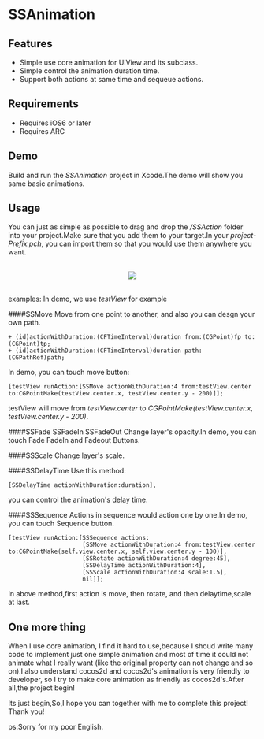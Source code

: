 # SSAnimation

## Features

- Simple use core animation for UIView and its subclass.
- Simple control the animation duration time.
- Support both actions at same time and sequeue actions.

## Requirements
- Requires iOS6 or later
- Requires ARC

## Demo

Build and run the <i>SSAnimation</i> project in Xcode.The demo will show you same basic animations.

## Usage
 
You can just as simple as possible to drag and drop the <i>/SSAction</i> folder into your project.Make sure that you add them to your target.In your <i>project-Prefix.pch</i>, you can import them so that you would use them anywhere you want.

<br />
<center>
	<img src="https://raw.github.com/Vienta/SSAnimation/master/IMG_0343.PNG">
</center>
<br />

examples: In demo, we use <i>testView</i> for example
<br />


####SSMove 
Move from one point to another, and also you can desgn your own path.

    + (id)actionWithDuration:(CFTimeInterval)duration from:(CGPoint)fp to:(CGPoint)tp;
    + (id)actionWithDuration:(CFTimeInterval)duration path:(CGPathRef)path;
    
In demo, you can touch move button:

    [testView runAction:[SSMove actionWithDuration:4 from:testView.center to:CGPointMake(testView.center.x, testView.center.y - 200)]];
    
testView will move from <i>testView.center</i> to  <i>CGPointMake(testView.center.x, testView.center.y - 200)</i>.

####SSFade SSFadeIn SSFadeOut
Change layer's opacity.In demo, you can touch Fade FadeIn and Fadeout Buttons.

####SSScale
Change layer's scale.

####SSDelayTime
Use this method:

    [SSDelayTime actionWithDuration:duration],
    
you can control the animation's delay time.

####SSSequence
Actions in sequence would action one by one.In demo, you can touch Sequence button.

    [testView runAction:[SSSequence actions:
                         [SSMove actionWithDuration:4 from:testView.center to:CGPointMake(self.view.center.x, self.view.center.y - 100)],
                         [SSRotate actionWithDuration:4 degree:45],
                         [SSDelayTime actionWithDuration:4],
                         [SSScale actionWithDuration:4 scale:1.5],
                         nil]];
                         
In above method,first action is move, then rotate, and then delaytime,scale at last.

## One more thing
When I use core animation, I find it hard to use,because I shoud write many code to implement just one simple animation and most of time it could not animate what I really want (like the original property can not change and so on).I also understand cocos2d and cocos2d's animation is very friendly to developer, so I try to make core animation as friendly as cocos2d's.After all,the project begin! 

Its just begin,So,I hope you can together with me to complete this project! Thank you!

ps:Sorry for my poor English.


    








